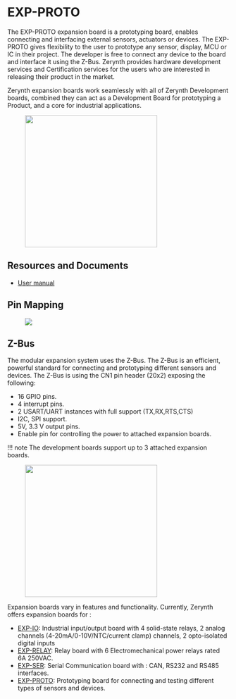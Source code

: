 # **EXP-PROTO**

The EXP-PROTO expansion board is a prototyping board, enables connecting and interfacing external sensors, actuators or devices.
The EXP-PROTO gives flexibility to the user to prototype any sensor, display, MCU or IC in their project. The developer is free to connect any device to the board and interface it using the Z-Bus.
Zerynth provides hardware development services and Certification services for the users who are interested in releasing their product in the market.

Zerynth expansion boards work seamlessly with all of Zerynth Development boards, combined they can act as a Development Board for prototyping a Product, and a core for industrial applications.

<figure>
  <a data-fancybox="gallery" href="../img/EXP-PROTO-front.png">
  <img src="../img/EXP-PROTO-front.png"width="300"/>
  </a>
</figure>

## **Resources and Documents**

-   [User manual](https://www.zerynth.com/download/20125/)

## **Pin Mapping**



<figure>
  <a data-fancybox="gallery" href="../img/EXP-PROTO_pin.jpg">
  <img src="../img/EXP-PROTO_pin.jpg" />
  </a>
</figure>


## **Z-Bus**

The modular expansion system uses the Z-Bus. The Z-Bus is an efficient, powerful standard for connecting and prototyping different sensors and devices.
The Z-Bus is using the CN1 pin header (20x2) exposing the following:

* 16 GPIO pins.
* 4 interrupt pins.
* 2 USART/UART instances with full support (TX,RX,RTS,CTS)
* I2C, SPI support.
* 5V, 3.3 V output pins.
* Enable pin for controlling the power to attached expansion boards.

!!! note 
    The development boards support up to 3 attached expansion boards.


<figure>
  <a data-fancybox="gallery" href="../img/Boards.jpg">
  <img src="../img/Boards.jpg"width="300"/>
  </a>
</figure>

Expansion boards vary in features and functionality. Currently, Zerynth offers expansion boards for :

* [EXP-IO](EXP-IO.md): Industrial input/output board with 4 solid-state relays, 2 analog channels (4-20mA/0-10V/NTC/current clamp) channels, 2 opto-isolated digital inputs
* [EXP-RELAY](EXP-RELAY.md): Relay board with 6 Electromechanical power relays rated 6A 250VAC.
* [EXP-SER](EXP-SER.md): Serial Communication board with : CAN, RS232 and RS485  interfaces.
* [EXP-PROTO](EXP-PROTO.md): Prototyping board for connecting and testing different types of sensors and devices.
